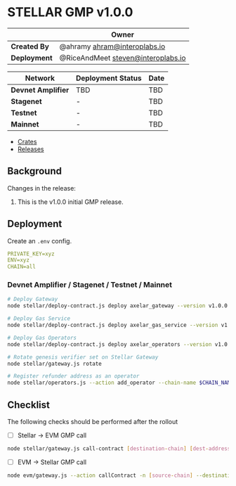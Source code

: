 # STELLAR GMP v1.0.0

|  | **Owner** |
|-----------|------------|
| **Created By** | @ahramy <ahram@interoplabs.io> |
| **Deployment** | @RiceAndMeet <steven@interoplabs.io> |

| **Network** | **Deployment Status** | **Date** |
|-------------|----------------------|----------|
| **Devnet Amplifier** | TBD | TBD |
| **Stagenet** | - | TBD |
| **Testnet** | - | TBD |
| **Mainnet** | - | TBD |

- [Crates](https://crates.io/users/interoplabs-ci)
- [Releases](https://github.com/axelarnetwork/axelar-cgp-stellar/releases)

## Background

Changes in the release:

1. This is the v1.0.0 initial GMP release.

## Deployment

Create an `.env` config.

```yaml
PRIVATE_KEY=xyz
ENV=xyz
CHAIN=all
```

### Devnet Amplifier / Stagenet / Testnet / Mainnet

```bash
# Deploy Gateway
node stellar/deploy-contract.js deploy axelar_gateway --version v1.0.0

# Deploy Gas Service
node stellar/deploy-contract.js deploy axelar_gas_service --version v1.0.0

# Deploy Gas Operators
node stellar/deploy-contract.js deploy axelar_operators --version v1.0.0

# Rotate genesis verifier set on Stellar Gateway
node stellar/gateway.js rotate

# Register refunder address as an operator
node stellar/operators.js --action add_operator --chain-name $CHAIN_NAME -e $ENV --args $REFUNDER_ADDRESS
```

## Checklist

The following checks should be performed after the rollout

- [ ] Stellar → EVM GMP call

```bash
node stellar/gateway.js call-contract [destination-chain] [dest-address] [payload]
```

- [ ] EVM → Stellar GMP call

```bash
node evm/gateway.js --action callContract -n [source-chain] --destinationChain [destination-chain] --destination [dest-stellar-address] --payload [payload]
```
